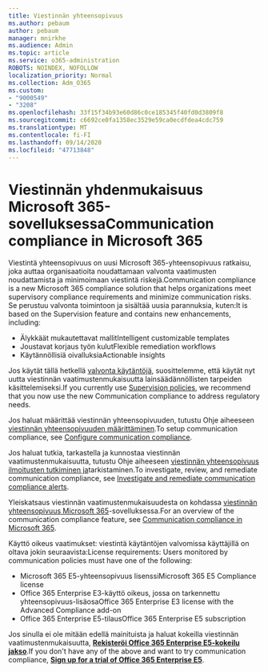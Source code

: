 ```yaml
---
title: Viestinnän yhteensopivuus
ms.author: pebaum
author: pebaum
manager: mnirkhe
ms.audience: Admin
ms.topic: article
ms.service: o365-administration
ROBOTS: NOINDEX, NOFOLLOW
localization_priority: Normal
ms.collection: Adm_O365
ms.custom:
- "9000549"
- "3208"
ms.openlocfilehash: 33f15f34b93e60d86c0ce185345f40fd0d3809f8
ms.sourcegitcommit: c6692ce0fa1358ec3529e59ca0ecdfdea4cdc759
ms.translationtype: MT
ms.contentlocale: fi-FI
ms.lasthandoff: 09/14/2020
ms.locfileid: "47713848"
---
```

# <a name="communication-compliance-in-microsoft-365"></a><span data-ttu-id="0faf6-102">Viestinnän yhdenmukaisuus Microsoft 365-sovelluksessa</span><span class="sxs-lookup"><span data-stu-id="0faf6-102">Communication compliance in Microsoft 365</span></span>

<span data-ttu-id="0faf6-103">Viestintä yhteensopivuus on uusi Microsoft 365-yhteensopivuus ratkaisu, joka auttaa organisaatioita noudattamaan valvonta vaatimusten noudattamista ja minimoimaan viestintä riskejä.</span><span class="sxs-lookup"><span data-stu-id="0faf6-103">Communication compliance is a new Microsoft 365 compliance solution that helps organizations meet supervisory compliance requirements and minimize communication risks.</span></span> <span data-ttu-id="0faf6-104">Se perustuu valvonta toimintoon ja sisältää uusia parannuksia, kuten:</span><span class="sxs-lookup"><span data-stu-id="0faf6-104">It is based on the Supervision feature and contains new enhancements, including:</span></span>

- <span data-ttu-id="0faf6-105">Älykkäät mukautettavat mallit</span><span class="sxs-lookup"><span data-stu-id="0faf6-105">Intelligent customizable templates</span></span>
- <span data-ttu-id="0faf6-106">Joustavat korjaus työn kulut</span><span class="sxs-lookup"><span data-stu-id="0faf6-106">Flexible remediation workflows</span></span>
- <span data-ttu-id="0faf6-107">Käytännöllisiä oivalluksia</span><span class="sxs-lookup"><span data-stu-id="0faf6-107">Actionable insights</span></span>

<span data-ttu-id="0faf6-108">Jos käytät tällä hetkellä [valvonta käytäntöjä](https://docs.microsoft.com/microsoft-365/compliance/supervision-policies), suosittelemme, että käytät nyt uutta viestinnän vaatimustenmukaisuutta lainsäädännöllisten tarpeiden käsittelemiseksi.</span><span class="sxs-lookup"><span data-stu-id="0faf6-108">If you currently use [Supervision policies](https://docs.microsoft.com/microsoft-365/compliance/supervision-policies), we recommend that you now use the new Communication compliance to address regulatory needs.</span></span>

<span data-ttu-id="0faf6-109">Jos haluat määrittää viestinnän yhteensopivuuden, tutustu Ohje aiheeseen [viestinnän yhteensopivuuden määrittäminen](https://docs.microsoft.com/microsoft-365/compliance/communication-compliance-configure).</span><span class="sxs-lookup"><span data-stu-id="0faf6-109">To setup communication compliance, see [Configure communication compliance](https://docs.microsoft.com/microsoft-365/compliance/communication-compliance-configure).</span></span>

<span data-ttu-id="0faf6-110">Jos haluat tutkia, tarkastella ja kunnostaa viestinnän vaatimustenmukaisuutta, tutustu Ohje aiheeseen [viestinnän yhteensopivuus ilmoitusten tutkiminen ja](https://docs.microsoft.com/microsoft-365/compliance/communication-compliance-investigate-remediate)tarkistaminen.</span><span class="sxs-lookup"><span data-stu-id="0faf6-110">To investigate, review, and remediate communication compliance, see [Investigate and remediate communication compliance alerts](https://docs.microsoft.com/microsoft-365/compliance/communication-compliance-investigate-remediate).</span></span>

<span data-ttu-id="0faf6-111">Yleiskatsaus viestinnän vaatimustenmukaisuudesta on kohdassa [viestinnän yhteensopivuus Microsoft 365](https://docs.microsoft.com/microsoft-365/compliance/communication-compliance)-sovelluksessa.</span><span class="sxs-lookup"><span data-stu-id="0faf6-111">For an overview of the communication compliance feature, see [Communication compliance in Microsoft 365](https://docs.microsoft.com/microsoft-365/compliance/communication-compliance).</span></span>

<span data-ttu-id="0faf6-112">Käyttö oikeus vaatimukset: viestintä käytäntöjen valvomissa käyttäjillä on oltava jokin seuraavista:</span><span class="sxs-lookup"><span data-stu-id="0faf6-112">License requirements: Users monitored by communication policies must have one of the following:</span></span>

- <span data-ttu-id="0faf6-113">Microsoft 365 E5-yhteensopivuus lisenssi</span><span class="sxs-lookup"><span data-stu-id="0faf6-113">Microsoft 365 E5 Compliance license</span></span>
- <span data-ttu-id="0faf6-114">Office 365 Enterprise E3-käyttö oikeus, jossa on tarkennettu yhteensopivuus-lisäosa</span><span class="sxs-lookup"><span data-stu-id="0faf6-114">Office 365 Enterprise E3 license with the Advanced Compliance add-on</span></span>
- <span data-ttu-id="0faf6-115">Office 365 Enterprise E5-tilaus</span><span class="sxs-lookup"><span data-stu-id="0faf6-115">Office 365 Enterprise E5 subscription</span></span>

<span data-ttu-id="0faf6-116">Jos sinulla ei ole mitään edellä mainituista ja haluat kokeilla viestinnän vaatimustenmukaisuutta, **[Rekisteröi Office 365 Enterprise E5-kokeilu jakso](https://go.microsoft.com/fwlink/p/?LinkID=698279)**.</span><span class="sxs-lookup"><span data-stu-id="0faf6-116">If you don't have any of the above and want to try communication compliance, **[Sign up for a trial of Office 365 Enterprise E5](https://go.microsoft.com/fwlink/p/?LinkID=698279)**.</span></span>